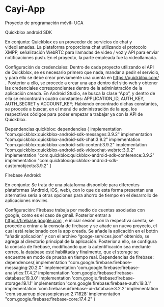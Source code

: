 # Cayi-App
Proyecto de programación móvil- UCA

Quickblox android SDK

En conjunto:
Quickblox es un proveedor de servicios de chat y videollamadas. La plataforma proporciona chat utilizando el protocolo XMPP, señalización WebRTC para llamadas de video / voz y API para enviar notificaciones push. En el proyecto, la parte empleada fue la videollamada.

Configuración de credenciales:
Dentro de cada proyecto utilizando el API de Quickblox, se es necesario primero que nada, mandar a pedir el servicio, y para ello se debe crear previamente una cuenta en https://quickblox.com/ .
Posterior a ello, se procede a crear una app dentro del sitio web y obtener las credenciales correspondientes dentro de la administración de la aplicación creada.
En Android Studio, se busca la clase “App”, y dentro de ella se encontrarán cuatro constantes: APPLICATION_ID, AUTH_KEY, AUTH_SECRET y ACCOUNT_KEY; Habiendo encontrado dichas constantes, se procede a buscar, en el menú de administración de la app, los respectivos códigos para poder empezar a trabajar ya con la API de Quickblox.

Dependencias quickblox:
dependencies {
    implementation "com.quickblox:quickblox-android-sdk-messages:3.9.2"
    implementation "com.quickblox:quickblox-android-sdk-chat:3.9.2"
    implementation "com.quickblox:quickblox-android-sdk-content:3.9.2"
    implementation "com.quickblox:quickblox-android-sdk-videochat-webrtc:3.9.2"
    implementation "com.quickblox:quickblox-android-sdk-conference:3.9.2"
    implementation "com.quickblox:quickblox-android-sdk-customobjects:3.9.2"
}

Firebase Android:

En conjunto:
Se trata de una plataforma disponible para diferentes plataformas (Android, iOS, web), con lo que de esta forma presentan una alternativa seria a otras opciones para ahorro de tiempo en el desarrollo de aplicaciones móviles.

Configuración:
Firebase trabaja por medio de cuentas asociadas con google, como es el caso de gmail. Posterior entrar a https://firebase.google.com , e iniciar sesión con la respectiva cuenta, se procede a entrar a la consola de firebase y se añade un nuevo proyecto, el cual está relacionado con la app creada.
Se añade la aplicación en el botón “añadir aplicación” y con el archivo “googe-services.json” obtenido, se agrega al directorio principal de la aplicación.
Posterior a ello, se configura la consola de firebase, modificando que la autentificación sea mediante correo, la database esté habilitada y finalmente, que el storage se encuentre en modo de prueba en tiempo real.
Dependencias de firebase:
dependences{
    implementation "com.google.firebase:firebase-messaging:20.2.0"
    implementation 'com.google.firebase:firebase-analytics:17.4.2'
    implementation 'com.google.firebase:firebase-database:19.3.0'
    implementation 'com.google.firebase:firebase-storage:19.1.1'
    implementation 'com.google.firebase:firebase-auth:19.3.1'
    implementation 'com.firebaseui:firebase-ui-database:3.2.2'
    implementation 'com.squareup.picasso:picasso:2.71828'
    implementation "com.google.firebase:firebase-core:17.4.2"
}
